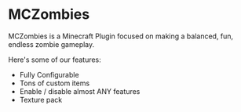 # MCZombies
MCZombies is a Minecraft Plugin focused on making a balanced, fun, endless zombie gameplay.

Here's some of our features:
- Fully Configurable
- Tons of custom items
- Enable / disable almost ANY features
- Texture pack
